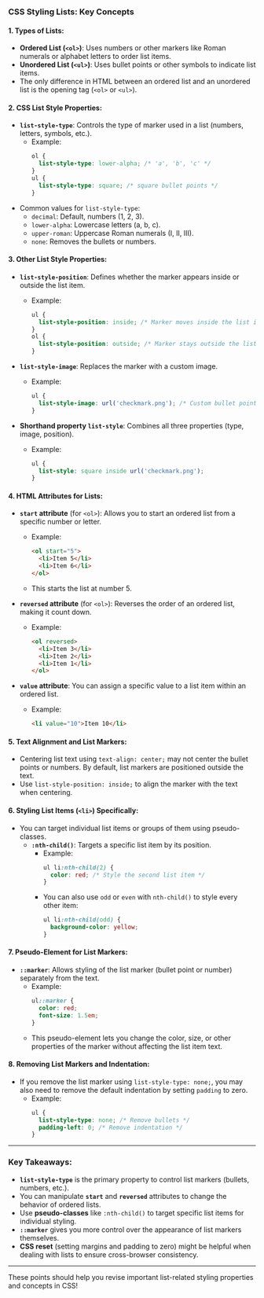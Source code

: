 ### **CSS Styling Lists: Key Concepts**

#### 1. **Types of Lists:**
- **Ordered List (`<ol>`)**: Uses numbers or other markers like Roman numerals or alphabet letters to order list items.
- **Unordered List (`<ul>`)**: Uses bullet points or other symbols to indicate list items.
- The only difference in HTML between an ordered list and an unordered list is the opening tag (`<ol>` or `<ul>`).

#### 2. **CSS List Style Properties:**
- **`list-style-type`**: Controls the type of marker used in a list (numbers, letters, symbols, etc.).
  - Example:
    ```css
    ol {
      list-style-type: lower-alpha; /* 'a', 'b', 'c' */
    }
    ul {
      list-style-type: square; /* square bullet points */
    }
    ```
- Common values for `list-style-type`:
  - `decimal`: Default, numbers (1, 2, 3).
  - `lower-alpha`: Lowercase letters (a, b, c).
  - `upper-roman`: Uppercase Roman numerals (I, II, III).
  - `none`: Removes the bullets or numbers.

#### 3. **Other List Style Properties:**
- **`list-style-position`**: Defines whether the marker appears inside or outside the list item.
  - Example:
    ```css
    ul {
      list-style-position: inside; /* Marker moves inside the list item */
    }
    ol {
      list-style-position: outside; /* Marker stays outside the list item (default) */
    }
    ```

- **`list-style-image`**: Replaces the marker with a custom image.
  - Example:
    ```css
    ul {
      list-style-image: url('checkmark.png'); /* Custom bullet point as image */
    }
    ```

- **Shorthand property `list-style`**: Combines all three properties (type, image, position).
  - Example:
    ```css
    ul {
      list-style: square inside url('checkmark.png');
    }
    ```

#### 4. **HTML Attributes for Lists:**
- **`start` attribute** (for `<ol>`): Allows you to start an ordered list from a specific number or letter.
  - Example:
    ```html
    <ol start="5">
      <li>Item 5</li>
      <li>Item 6</li>
    </ol>
    ```
  - This starts the list at number 5.

- **`reversed` attribute** (for `<ol>`): Reverses the order of an ordered list, making it count down.
  - Example:
    ```html
    <ol reversed>
      <li>Item 3</li>
      <li>Item 2</li>
      <li>Item 1</li>
    </ol>
    ```

- **`value` attribute**: You can assign a specific value to a list item within an ordered list.
  - Example:
    ```html
    <li value="10">Item 10</li>
    ```

#### 5. **Text Alignment and List Markers:**
- Centering list text using `text-align: center;` may not center the bullet points or numbers. By default, list markers are positioned outside the text.
- Use `list-style-position: inside;` to align the marker with the text when centering.

#### 6. **Styling List Items (`<li>`) Specifically:**
- You can target individual list items or groups of them using pseudo-classes.
  - **`:nth-child()`**: Targets a specific list item by its position.
    - Example:
      ```css
      ul li:nth-child(2) {
        color: red; /* Style the second list item */
      }
      ```
    - You can also use `odd` or `even` with `nth-child()` to style every other item:
      ```css
      ul li:nth-child(odd) {
        background-color: yellow;
      }
      ```

#### 7. **Pseudo-Element for List Markers:**
- **`::marker`**: Allows styling of the list marker (bullet point or number) separately from the text.
  - Example:
    ```css
    ul::marker {
      color: red;
      font-size: 1.5em;
    }
    ```
  - This pseudo-element lets you change the color, size, or other properties of the marker without affecting the list item text.

#### 8. **Removing List Markers and Indentation:**
- If you remove the list marker using `list-style-type: none;`, you may also need to remove the default indentation by setting `padding` to zero.
  - Example:
    ```css
    ul {
      list-style-type: none; /* Remove bullets */
      padding-left: 0; /* Remove indentation */
    }
    ```

---

### **Key Takeaways:**
- **`list-style-type`** is the primary property to control list markers (bullets, numbers, etc.).
- You can manipulate **`start`** and **`reversed`** attributes to change the behavior of ordered lists.
- Use **pseudo-classes** like `:nth-child()` to target specific list items for individual styling.
- **`::marker`** gives you more control over the appearance of list markers themselves.
- **CSS reset** (setting margins and padding to zero) might be helpful when dealing with lists to ensure cross-browser consistency.

---

These points should help you revise important list-related styling properties and concepts in CSS!

